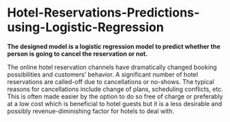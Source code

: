 # Hotel-Reservations-Predictions-using-Logistic-Regression

<b>The designed model is a logistic regression model to predict whether the person is going to cancel the reservation or not.</b>

The online hotel reservation channels have dramatically changed booking possibilities and customers’ behavior. A significant number of hotel reservations are called-off due to cancellations or no-shows. The typical reasons for cancellations include change of plans, scheduling conflicts, etc. This is often made easier by the option to do so free of charge or preferably at a low cost which is beneficial to hotel guests but it is a less desirable and possibly revenue-diminishing factor for hotels to deal with.

